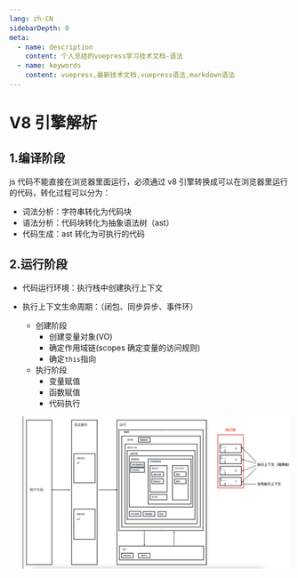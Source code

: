 ```yaml
---
lang: zh-CN
sidebarDepth: 0
meta:
  - name: description
    content: 个人总结的vuepress学习技术文档-语法
  - name: keywords
    content: vuepress,最新技术文档,vuepress语法,markdown语法
---
```


# V8 引擎解析

## 1.编译阶段

js 代码不能直接在浏览器里面运行，必须通过 v8 引擎转换成可以在浏览器里运行的代码，转化过程可以分为：

- 词法分析：字符串转化为代码块
- 语法分析：代码块转化为抽象语法树（ast）
- 代码生成：ast 转化为可执行的代码

## 2.运行阶段

- 代码运行环境：执行栈中创建执行上下文
- 执行上下文生命周期：（闭包、同步异步、事件环）

  - 创建阶段
    - 创建变量对象(VO)
    - 确定作用域链(scopes 确定变量的访问规则)
    - 确定`this`指向
  - 执行阶段
    - 变量赋值
    - 函数赋值
    - 代码执行

  ![](./1.png)
